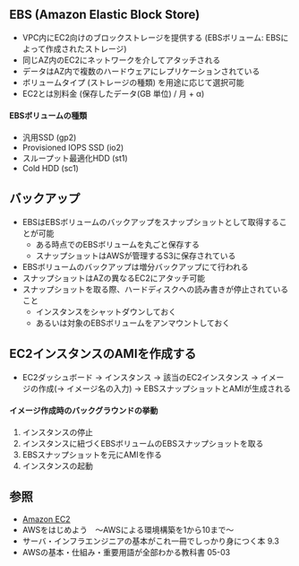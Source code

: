 ## EBS (Amazon Elastic Block Store)
- VPC内にEC2向けのブロックストレージを提供する (EBSボリューム: EBSによって作成されたストレージ)
- 同じAZ内のEC2にネットワークを介してアタッチされる
- データはAZ内で複数のハードウェアにレプリケーションされている
- ボリュームタイプ (ストレージの種類) を用途に応じて選択可能
- EC2とは別料金 (保存したデータ(GB 単位) / 月 + α)

#### EBSボリュームの種類
- 汎用SSD (gp2)
- Provisioned IOPS SSD (io2)
- スループット最適化HDD (st1)
- Cold HDD (sc1)

## バックアップ
- EBSはEBSボリュームのバックアップをスナップショットとして取得することが可能
  - ある時点でのEBSボリュームを丸ごと保存する
  - スナップショットはAWSが管理するS3に保存されている
- EBSボリュームのバックアップは増分バックアップにて行われる
- スナップショットはAZの異なるEC2にアタッチ可能
- スナップショットを取る際、ハードディスクへの読み書きが停止されていること
  - インスタンスをシャットダウンしておく
  - あるいは対象のEBSボリュームをアンマウントしておく

## EC2インスタンスのAMIを作成する
- EC2ダッシュボード
  -> インスタンス
  -> 該当のEC2インスタンス
  -> イメージの作成(-> イメージ名の入力)
  -> EBSスナップショットとAMIが生成される

#### イメージ作成時のバックグラウンドの挙動
1. インスタンスの停止
2. インスタンスに紐づくEBSボリュームのEBSスナップショットを取る
3. EBSスナップショットを元にAMIを作る
4. インスタンスの起動

## 参照
- [Amazon EC2](https://aws.amazon.com/jp/ec2/?nc2=h_ql_prod_fs_ec2)
- AWSをはじめよう　～AWSによる環境構築を1から10まで～
- サーバ・インフラエンジニアの基本がこれ一冊でしっかり身につく本 9.3
- AWSの基本・仕組み・重要用語が全部わかる教科書 05-03
